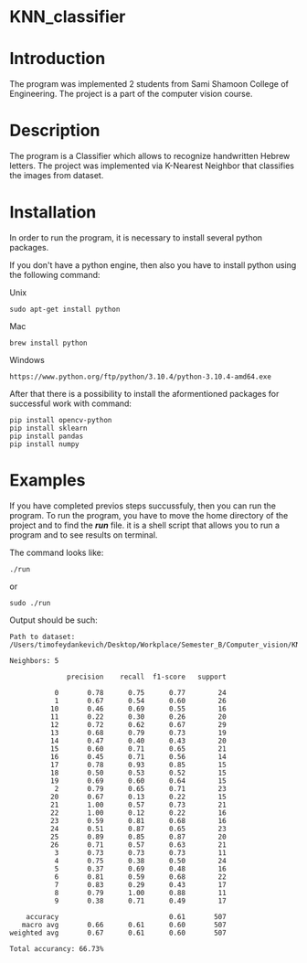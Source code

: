# KNN_classifier

# Introduction

The program was implemented 2 students from Sami Shamoon College of Engineering. The project is a part of the computer vision course. 


# Description

The program is a Classifier which allows to recognize handwritten Hebrew letters. The project was implemented via K-Nearest Neighbor that classifies the images from dataset.


# Installation

In order to run the program, it is necessary to install several python packages. 

If you don't have a python engine, then also you have to install python using the following command:

Unix
```
sudo apt-get install python
```

Mac
```
brew install python
```

Windows
```
https://www.python.org/ftp/python/3.10.4/python-3.10.4-amd64.exe
```

After that there is a possibility to install the aformentioned packages for successful work with command:
```
pip install opencv-python
pip install sklearn
pip install pandas
pip install numpy
```

# Examples

If you have completed previos steps succussfuly, then you can run the program.
To run the program, you have to move the home directory of the project and to find the ***run*** file. it is a shell script that allows you to run a program and to see results on terminal.

The command looks like:
```
./run
```
or
```
sudo ./run
```
Output should be such:
```
Path to dataset: /Users/timofeydankevich/Desktop/Workplace/Semester_B/Computer_vision/KNN_classifier/hhd_dataset

Neighbors: 5

              precision    recall  f1-score   support

           0       0.78      0.75      0.77        24
           1       0.67      0.54      0.60        26
          10       0.46      0.69      0.55        16
          11       0.22      0.30      0.26        20
          12       0.72      0.62      0.67        29
          13       0.68      0.79      0.73        19
          14       0.47      0.40      0.43        20
          15       0.60      0.71      0.65        21
          16       0.45      0.71      0.56        14
          17       0.78      0.93      0.85        15
          18       0.50      0.53      0.52        15
          19       0.69      0.60      0.64        15
           2       0.79      0.65      0.71        23
          20       0.67      0.13      0.22        15
          21       1.00      0.57      0.73        21
          22       1.00      0.12      0.22        16
          23       0.59      0.81      0.68        16
          24       0.51      0.87      0.65        23
          25       0.89      0.85      0.87        20
          26       0.71      0.57      0.63        21
           3       0.73      0.73      0.73        11
           4       0.75      0.38      0.50        24
           5       0.37      0.69      0.48        16
           6       0.81      0.59      0.68        22
           7       0.83      0.29      0.43        17
           8       0.79      1.00      0.88        11
           9       0.38      0.71      0.49        17

    accuracy                           0.61       507
   macro avg       0.66      0.61      0.60       507
weighted avg       0.67      0.61      0.60       507

Total accurancy: 66.73%
```

